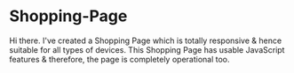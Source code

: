 # Shopping-Page
Hi there. I've created a Shopping Page which is totally responsive &amp; hence suitable for all types of devices. 
This Shopping Page has usable JavaScript features & therefore, the page is completely operational too.
